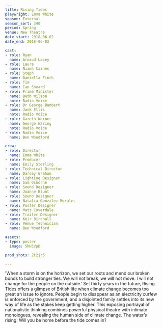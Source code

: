 ```yaml
---
title: Rising Tides
playwright: Emma White
season: External
season_sort: 340
period: Spring
venue: New Theatre
date_start: 2018-06-02
date_end: 2018-06-03

cast:
- role: Ryan
  name: Arnaud Lacey
- role: Laura
  name: Niamh Caines
- role: Steph
  name: Daniella Finch
- role: Tim
  name: Ian Sheard
- role: Prime Minister
  name: Beth Wilson
  note: Radio Voice
- role: Dr George Bambert
  name: Jack Ellis
  note: Radio Voice
- role: Gareth Warner
  name: George Waring
  note: Radio Voice
- role: Radio Voice
  name: Ben Woodford

crew:
- role: Director
  name: Emma White
- role: Producer
  name: Emily Sterling
- role: Technical Director
  name: Darcey Graham
- role: Lighting Designer
  name: Sam Osborne
- role: Sound Designer
  name: Joanne Blunt
- role: Sound Designer
  name: Natalia Gonzalez Morales
- role: Poster Designer
  name: Matt Coverdale
- role: Trailer Designer
  name: Keir Birchall
- role: Venue Technician
  name: Ben Woodford

assets:
- type: poster
  image: 5hH5VpD

prod_shots: Zt2jr5

---
```


'When a storm is on the horizon, we set our roots and mend our broken bonds to build stronger ties. We will not break, we will not move. I will not change for the people on the outside.’ Set thirty years in the future, Rising Tides offers a glimpse of British life when climate change becomes too great an issue to ignore. People begin to disappear as an electricity curfew is enforced by the government, and a disjointed family settles into its new way of life as the stakes keep getting higher. This exposing portrayal of nationalistic thinking combines powerful physical theatre with intimate monologues, revealing the human side of climate change. The water’s rising. Will you be home before the tide comes in?
